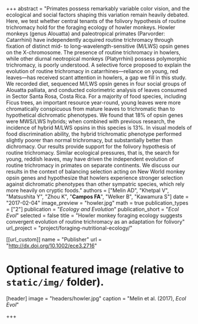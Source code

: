 +++
abstract = "Primates possess remarkably variable color vision, and the ecological and social factors shaping this variation remain heavily debated. Here, we test whether central tenants of the folivory hypothesis of routine trichromacy hold for the foraging ecology of howler monkeys. Howler monkeys (genus Alouatta) and paleotropical primates (Parvorder: Catarrhini) have independently acquired routine trichromacy through fixation of distinct mid- to long-wavelength-sensitive (M/LWS) opsin genes on the X-chromosome. The presence of routine trichromacy in howlers, while other diurnal neotropical monkeys (Platyrrhini) possess polymorphic trichromacy, is poorly understood. A selective force proposed to explain the evolution of routine trichromacy in catarrhines—reliance on young, red leaves—has received scant attention in howlers, a gap we fill in this study. We recorded diet, sequenced M/LWS opsin genes in four social groups of Alouatta palliata, and conducted colorimetric analysis of leaves consumed in Sector Santa Rosa, Costa Rica. For a majority of food species, including Ficus trees, an important resource year-round, young leaves were more chromatically conspicuous from mature leaves to trichromatic than to hypothetical dichromatic phenotypes. We found that 18% of opsin genes were MWS/LWS hybrids; when combined with previous research, the incidence of hybrid M/LWS opsins in this species is 13%. In visual models of food discrimination ability, the hybrid trichromatic phenotype performed slightly poorer than normal trichromacy, but substantially better than dichromacy. Our results provide support for the folivory hypothesis of routine trichromacy. Similar ecological pressures, that is, the search for young, reddish leaves, may have driven the independent evolution of routine trichromacy in primates on separate continents. We discuss our results in the context of balancing selection acting on New World monkey opsin genes and hypothesize that howlers experience stronger selection against dichromatic phenotypes than other sympatric species, which rely more heavily on cryptic foods."
authors = ["Melin AD", "Khetpal V", "Matsushita Y", "Zhou K", "**Campos FA**", "Welker B", "Kawamura S"]
date = "2017-02-04"
image_preview = "howler.jpg"
math = true
publication_types = ["2"]
publication = "*Ecology and Evolution*"
publication_short = "*Ecol Evol*"
selected = false
title = "Howler monkey foraging ecology suggests convergent evolution of routine trichromacy as an adaptation for folivory"
url_project = "project/foraging-nutritional-ecology/"

[[url_custom]]
name = "Publisher"
url = "http://dx.doi.org/10.1002/ece3.2716"

# Optional featured image (relative to `static/img/` folder).
[header]
image = "headers/howler.jpg"
caption = "Melin et al. (2017), *Ecol Evol*"

+++
